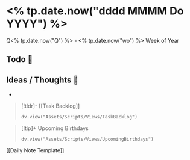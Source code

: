 # <% tp.date.now("dddd MMMM Do YYYY") %>
Q<% tp.date.now("Q") %> - <% tp.date.now("wo") %> Week of Year
## Todo 📝


## Ideas / Thoughts 💭
- 

> [!tldr]- [[Task Backlog]]
> ```dataviewjs 
> dv.view("Assets/Scripts/Views/TaskBacklog") 
> ```

> [!tip]+ Upcoming Birthdays
> ```dataviewjs 
> dv.view("Assets/Scripts/Views/UpcomingBirthdays")
> ```

[[Daily Note Template]]